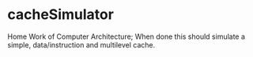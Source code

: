 # cacheSimulator
Home Work of Computer Architecture; When done this should simulate a simple, data/instruction and multilevel cache.
